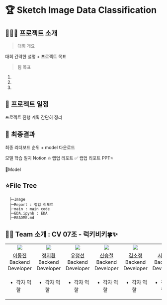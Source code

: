 # 🏆 Sketch Image Data Classification

## 🧑‍🤝‍🧑 프로젝트 소개
> 대회 개요

대회 간략한 설명 + 프로젝트 목표

> 팀 목표

1. 
2.
3.

## 📅 프로젝트 일정
프로젝트 진행 계획 간단히 정리

## 🥇 최종결과
최종 리더보드 순위 + model 다운로드



모델 학습 일지
Notion 🔥
랩업 리포트 ✅
랩업 리포트 PPT⭐


🐋Model



## ⭐File Tree
```
  ├─Image
  ├─Report : 랩업 리포트
  ├─main : main code
  ├─EDA.ipynb : EDA 
  ├─README.md
```

## 🏃‍♂️ Team 소개 : CV 07조 - 럭키비키🍀✨
<table>
  <tr>
    <td align="center" valign="top" width="12%"><a href="https://github.com/jinlee24"><img src="https://avatars.githubusercontent.com/u/137850412?v=4" ></a></td>
    <td align="center" valign="top" width="12%"><a href="https://github.com/stop0729"><img src="https://avatars.githubusercontent.com/u/78136790?v=4" ></a></td>
    <td align="center" valign="top" width="12%"><a href="https://github.com/yjs616"><img src="https://avatars.githubusercontent.com/u/107312651?v=4" ></a></td>
    <td align="center" valign="top" width="12%"><a href="https://github.com/sng-tory"><img src="https://avatars.githubusercontent.com/u/176906855?v=4" ></a></td>
    <td align="center" valign="top" width="12%"><a href="https://github.com/Soojeoong"><img src="https://avatars.githubusercontent.com/u/100748928?v=4" ></a></td>
    <td align="center" valign="top" width="12%"><a href="https://github.com/cyndii20"><img src="https://avatars.githubusercontent.com/u/90389093?v=4"></a></td>
  </tr>
  <tr>
    <td align="center" valign="top"><a href = "https://github.com/5jisoo">이동진</a><br>Backend Developer</td>
    <td align="center" valign="top"><a href = "https://github.com/dudrhy12">정지환</a><br>Backend Developer</td>
    <td align="center" valign="top"><a href = "https://github.com/dudrhy12">유정선</a><br>Backend Developer</td>
    <td align="center" valign="top"><a href = "https://github.com/dudrhy12">신승철</a><br>Backend Developer</td>
    <td align="center" valign="top"><a href = "https://github.com/dudrhy12">김소정</a><br>Backend Developer</td>
    <td align="center" valign="top"><a href = "https://github.com/dudrhy12">서정연</a><br>Backend Developer</td>
  </tr>
  <tr>
    <td valign="top"> <!-- 동진 -->
        <ul>
            <li>각자 역할</li>
        </ul>
    </td>
    <td valign="top"> <!-- 지환 -->
        <ul>
            <li>각자 역할</li>
        </ul>
    </td>
     <td valign="top"> <!-- 정선 -->
        <ul>
            <li>각자 역할</li>
        </ul>
    </td>
     <td valign="top"> <!-- 승철 -->
        <ul>
            <li>각자 역할</li>
        </ul>
    </td>
     <td valign="top"> <!-- 소정 -->
        <ul>
            <li>각자 역할</li>
        </ul>
    </td>
     <td valign="top"> <!-- 정연 -->
        <ul>
            <li>각자 역할</li>
        </ul>
    </td>

  </tr>
</table>
